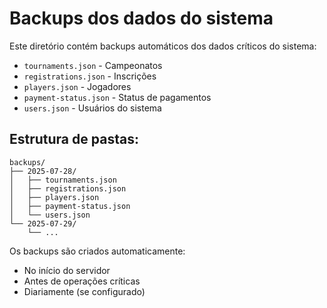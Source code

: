 # Backups dos dados do sistema

Este diretório contém backups automáticos dos dados críticos do sistema:

- `tournaments.json` - Campeonatos
- `registrations.json` - Inscrições  
- `players.json` - Jogadores
- `payment-status.json` - Status de pagamentos
- `users.json` - Usuários do sistema

## Estrutura de pastas:
```
backups/
├── 2025-07-28/
│   ├── tournaments.json
│   ├── registrations.json
│   ├── players.json
│   ├── payment-status.json
│   └── users.json
└── 2025-07-29/
    └── ...
```

Os backups são criados automaticamente:
- No início do servidor
- Antes de operações críticas
- Diariamente (se configurado)

